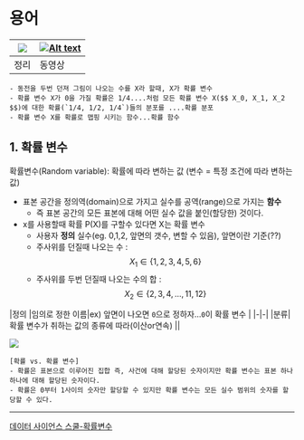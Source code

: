 # 용어


|![](https://i.imgur.com/pkyG0xQ.png)|[![Alt text](https://img.youtube.com/vi/JjX4EPhfUps/0.jpg)](https://www.youtube.com/watch?v=JjX4EPhfUps)|
|-|-|
|정리|동영상|

```
- 동전을 두번 던져 그림이 나오는 수를 X라 할때, X가 확률 변수 
- 확률 변수 X가 0을 가질 확률은 1/4....처럼 모든 확률 변수 X($$ X_0, X_1, X_2 $$)에 대한 확률(`1/4, 1/2, 1/4`)들의 분포를 ....확률 분포 
- 확률 변수 X를 확률로 맵핑 시키는 함수...확률 함수 
```


## 1. 확률 변수 

확률변수(Random variable): 확률에 따라 변하는 값 (변수 = 특정 조건에 따라 변하는 값)
- 표본 공간을 정의역(domain)으로 가지고 실수를 공역(range)으로 가지는 **함수**
    - 즉 표본 공간의 모든 표본에 대해 어떤 실수 값을 붙인(할당한) 것이다.
- x를 사용할때 확률 P(X)를 구할수 있다면 X는 확률 변수 
    - 사용자 **정의** 실수(eg. 0,1,2, 앞면의 갯수, 변할 수 있음), 앞면이란 기준(??)
    - 주사위를 던질때 나오는 수 : $$ X_1 \in \{1,2,3,4,5,6\} $$
    - 주사위를 두번 던질때 나오는 수의 합 : $$ X_2 \in \{2,3,4,...,11,12\} $$

|정의 |임의로 정한 이름|ex) 앞면이 나오면 `0`으로 정하자...`0`이 확률 변수 |
|-|-|
|분류| 확률 변수가 취하는 값의 종류에 따라(이산or연속) ||

![](https://i.imgur.com/7qAV4Wh.png)




```
[확률 vs. 확률 변수]
- 확률은 표본으로 이루어진 집합 즉, 사건에 대해 할당된 숫자이지만 확률 변수는 표본 하나 하나에 대해 할당된 숫자이다.
- 확률은 0부터 1사이의 숫자만 할당할 수 있지만 확률 변수는 모든 실수 범위의 숫자를 할당할 수 있다.
```



---
[데이터 사이언스 스쿨-확률변수](https://datascienceschool.net/view-notebook/4bcfe70a64de40ec945639236b0e911d/)